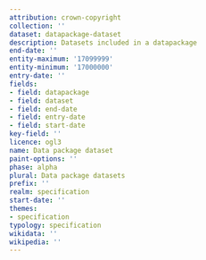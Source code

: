 ```yaml
---
attribution: crown-copyright
collection: ''
dataset: datapackage-dataset
description: Datasets included in a datapackage
end-date: ''
entity-maximum: '17099999'
entity-minimum: '17000000'
entry-date: ''
fields:
- field: datapackage
- field: dataset
- field: end-date
- field: entry-date
- field: start-date
key-field: ''
licence: ogl3
name: Data package dataset
paint-options: ''
phase: alpha
plural: Data package datasets
prefix: ''
realm: specification
start-date: ''
themes:
- specification
typology: specification
wikidata: ''
wikipedia: ''
---
```

